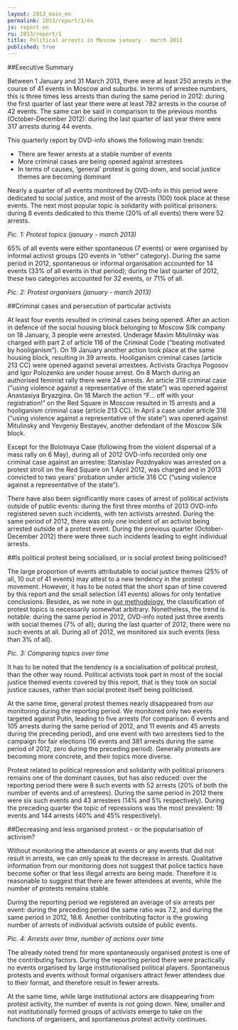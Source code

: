 ```yaml
---
layout: 2013_main_en
permalink: 2013/report/1/en
js: report_en
ru: 2013/report/1
title: Political arrests in Moscow january - march 2013
published: true
---
```


<a id="exuctive-summary" class="hashlink"></a>
##Executive Summary

Between 1 January and 31 March 2013, there were at least 250 arrests in the course of 41 events in Moscow and suburbs. In terms of arrestee numbers, this is three times less arrests than during the same period in 2012: during the first quarter of last year there were at least 782 arrests in the course of 42 events. The same can be said in comparison to the previous months (October-December 2012): during the last quarter of last year there were 317 arrests during 44 events.

This quarterly report by OVD-info shows the following main trends:

- There are fewer arrests at a stable number of events
- More criminal cases are being opened against arrestees
- In terms of causes, ‘general’ protest  is going down, and social justice themes are becoming dominant 

Nearly a quarter of all events monitored by OVD-info in this period were dedicated to social justice, and most of the arrests (100) took place at these events. The next most popular topic is solidarity with political prisoners: during 8 events dedicated to this theme (20% of all events) there were 52 arrests.

<script type="text/javascript" src="//ajax.googleapis.com/ajax/static/modules/gviz/1.0/chart.js"> {"dataSourceUrl":"//docs.google.com/spreadsheet/tq?key=0AqL_R49TiUuAdHlwaDVJb2kxQTBsSzBhUXdfN2lobGc&transpose=0&headers=0&merge=COLS&range=A2%3AA14%2CC2%3AC14&gid=3&pub=1","options":{"titleTextStyle":{"bold":true,"color":"#000","fontSize":16},"animation":{"duration":0},"colors":["#3366CC","#DC3912","#FF9900","#109618","#990099","#0099C6","#DD4477","#66AA00","#B82E2E","#316395","#994499","#22AA99","#AAAA11","#6633CC","#E67300","#8B0707","#651067","#329262","#5574A6","#3B3EAC","#B77322","#16D620","#B91383","#F4359E","#9C5935","#A9C413","#2A778D","#668D1C","#BEA413","#0C5922","#743411"],"theme":"maximized","width":626,"is3D":true,"pieSliceText":"value","hAxis":{"useFormatFromData":true,"minValue":null,"viewWindow":{"min":null,"max":null},"maxValue":null},"vAxes":[{"useFormatFromData":true,"minValue":null,"viewWindow":{"min":null,"max":null},"maxValue":null},{"useFormatFromData":true,"minValue":null,"viewWindow":{"min":null,"max":null},"maxValue":null}],"pieHole":0,"title":"","booleanRole":"certainty","height":422,"legend":"labeled","annotations":{"domain":{}},"tooltip":{}},"state":{},"view":{},"isDefaultVisualization":true,"chartType":"PieChart","chartName":"Chart 1"} </script>
<a id="pic-1" class="hashlink"></a>
  
*Pic. 1: Protest topics (january - march 2013)* 

65% of all events were either spontaneous (7 events) or were organised by informal activist groups (20 events in “other” category). During the same period in 2012, spontaneous or informal organisation accounted for 14 events (33% of all events in that period); during the last quarter of 2012, these two categories accounted for 32 events, or 71% of all.

<script type="text/javascript" src="//ajax.googleapis.com/ajax/static/modules/gviz/1.0/chart.js"> {"dataSourceUrl":"//docs.google.com/spreadsheet/tq?key=0AqL_R49TiUuAdHlwaDVJb2kxQTBsSzBhUXdfN2lobGc&transpose=0&headers=0&merge=COLS&range=A2%3AA21%2CC2%3AC21&gid=10&pub=1","options":{"titleTextStyle":{"bold":true,"color":"#000","fontSize":16},"animation":{"duration":0},"colors":["#3366CC","#DC3912","#FF9900","#109618","#990099","#0099C6","#DD4477","#66AA00","#B82E2E","#316395","#994499","#22AA99","#AAAA11","#6633CC","#E67300","#8B0707","#651067","#329262","#5574A6","#3B3EAC","#B77322","#16D620","#B91383","#F4359E","#9C5935","#A9C413","#2A778D","#668D1C","#BEA413","#0C5922","#743411"],"theme":"maximized","width":626,"is3D":true,"pieSliceText":"value","hAxis":{"useFormatFromData":true,"minValue":null,"viewWindow":{"min":null,"max":null},"maxValue":null},"vAxes":[{"useFormatFromData":true,"minValue":null,"viewWindow":{"min":null,"max":null},"maxValue":null},{"useFormatFromData":true,"minValue":null,"viewWindow":{"min":null,"max":null},"maxValue":null}],"pieHole":0.5,"title":"","booleanRole":"certainty","height":422,"legend":"labeled","annotations":{"domain":{}}},"state":{},"view":{},"isDefaultVisualization":true,"chartType":"PieChart","chartName":"Chart 3"} </script>
<a id="pic-2" class="hashlink"></a>
  
*Pic. 2: Protest organisers (january - march 2013)*  

<a id="criminal-cases" class="hashlink"></a>
##Criminal cases and persecution of particular activists

At least four events resulted in criminal cases being opened. After an action in defence of the social housing block belonging to Moscow Silk company on 18 January, 3 people were arrested. Underage Maxim Mitulinsky was charged with part 2 of article 116 of the Criminal Code (“beating motivated by hooliganism”). On 19 January another action took place at the same housing block, resulting in 39 arrests. Hooliganism criminal cases (article 213 CC) were opened against several arrestees. Activists Grachya Pogosov and Igor Polozenko are under house arrest. On 8 March during an authorised feminist rally there were 24 arrests. An article 318 criminal case (“using violence against a representative of the state”) was opened against Anastasiya Bryazgina. On 18 March the action “F... off with your registration!” on the Red Square in Moscow resulted in 15 arrests and a hooliganism criminal case (article 213 CC). In April a case under article 318 (“using violence against a representative of the state”) was opened against Mitulinsky and Yevgeniy Bestayev, another defendant of the Moscow Silk block.

Except for the Bolotnaya Case (following from the violent dispersal of a mass rally on 6 May), during all of 2012 OVD-info recorded only one criminal case against an arrestee: Stanislav Pozdnyakov was arrested on a protest stroll on the Red Square on 1 April 2012, was charged and in 2013 convicted to two years’ probation under article 318 CC (“using violence against a representative of the state”).

There have also been significantly more cases of arrest of political activists outside of public events: during the first three months of 2013 OVD-info registered seven such incidents, with ten activists arrested. During the same period of 2012, there was only one incident of an activist being arrested outside of a protest event. During the previous quarter (October-December 2012) there were three such incidents leading to eight individual arrests.

<a id="socialization" class="hashlink"></a>
##Is political protest being socialised, or is social protest being politicised?

The large proportion of events attributable to social justice themes (25% of all, 10 out of 41 events) may attest to a new tendency in the protest movement. However, it has to be noted that the short span of time covered by this report and the small selection (41 events) allows for only tentative conclusions. Besides, as we note in [our methodology](http://reports.ovdinfo.org/2012/report/en/#our-data-and-methodology), the classification of protest topics is necessarily somewhat arbitrary. Nonetheless, the trend is notable: during the same period in 2012, OVD-info noted just three events with social themes (7% of all); during the last quarter of 2012, there were no such events at all. During all of 2012, we monitored six such events (less than 3% of all).

<script type="text/javascript" src="//ajax.googleapis.com/ajax/static/modules/gviz/1.0/chart.js"> {"dataSourceUrl":"//docs.google.com/spreadsheet/tq?key=0AqL_R49TiUuAdHlwaDVJb2kxQTBsSzBhUXdfN2lobGc&transpose=0&headers=1&range=A1%3AD12&gid=20&pub=1","options":{"vAxes":[{"useFormatFromData":true,"title":null,"minValue":null,"logScale":false,"viewWindow":{"min":null,"max":null},"maxValue":null},{"useFormatFromData":true,"minValue":null,"logScale":false,"viewWindow":{"min":null,"max":null},"maxValue":null}],"titleTextStyle":{"bold":true,"color":"#000","fontSize":16},"booleanRole":"certainty","title":"","animation":{"duration":500},"domainAxis":{"direction":1},"legend":"in","theme":"maximized","hAxis":{"title":"","useFormatFromData":true,"minValue":null,"viewWindowMode":null,"viewWindow":null,"maxValue":null},"isStacked":false,"width":626,"height":420},"state":{},"view":{},"isDefaultVisualization":true,"chartType":"ColumnChart","chartName":"Chart 5"} </script>
<a id="pic-3" class="hashlink"></a>
  
*Pic. 3: Comparing topics over time*  

It has to be noted that the tendency is a socialisation of political protest, than the other way round. Political activists took part in most of the social justice themed events covered by this report, that is they took on social justice causes, rather than social protest itself being politicised.

At the same time, general protest themes nearly disappeared from our monitoring during the reporting period. We monitored only two events targeted against Putin, leading to five arrests (for comparison: 6 events and 105 arrests during the same period of 2012, and 11 events and 45 arrests during the preceding period), and one event with two arrestees tied to the campaign for fair elections (16 events and 381 arrests during the same period of 2012, zero during the preceding period). Generally protests are becoming more concrete, and their topics more diverse.

Protest related to political repression and solidarity with political prisoners remains one of the dominant causes, but has also reduced: over the reporting period there were 8 such events with 52 arrests (20% of both the number of events and of arrestees). During the same period in 2012 there were six such events and 43 arrestees (14% and 5% respectively). During the preceding quarter the topic of repressions was the most prevalent: 18 events and 144 arrests (40% and 45% respectively).

<a id="pop-activism" class="hashlink"></a>
##Decreasing and less organised protest - or the popularisation of activism?
 
Without monitoring the attendance at events or any events that did not result in arrests, we can only speak to the decrease in arrests. Qualitative information from our monitoring does not suggest that police tactics have become softer or that less illegal arrests are being made. Therefore it is reasonable to suggest that there are fewer attendees at events, while the number of protests remains stable.

During the reporting period we registered an average of six arrests per event: during the preceding period the same ratio was 7.2, and during the same period in 2012, 18.6. Another contributing factor is the growing number of arrests of individual activists outside of public events.

<script type="text/javascript" src="//ajax.googleapis.com/ajax/static/modules/gviz/1.0/chart.js"> {"dataSourceUrl":"//docs.google.com/spreadsheet/tq?key=0AqL_R49TiUuAdHlwaDVJb2kxQTBsSzBhUXdfN2lobGc&transpose=0&headers=1&range=A1%3AD3&gid=25&pub=1","options":{"vAxes":[{"useFormatFromData":true,"title":null,"minValue":null,"logScale":false,"viewWindow":{"min":null,"max":null},"maxValue":null},{"useFormatFromData":true,"minValue":null,"logScale":false,"viewWindow":{"min":null,"max":null},"maxValue":null}],"titleTextStyle":{"bold":true,"color":"#000","fontSize":16},"booleanRole":"certainty","title":"","animation":{"duration":500},"domainAxis":{"direction":1},"legend":"in","theme":"maximized","hAxis":{"useFormatFromData":true,"minValue":null,"viewWindowMode":null,"viewWindow":null,"maxValue":null},"isStacked":false,"width":626,"height":420},"state":{},"view":{},"isDefaultVisualization":true,"chartType":"ColumnChart","chartName":"Chart 2"} </script>
<a id="pic-4" class="hashlink"></a>
  
*Pic. 4: Arrests over time, number of actions over time*  

The already noted trend for more spontaneously organised protest is one of the contributing factors. During the reporting period there were practically no events organised by large institutionalised political players. Spontaneous protests and events without formal organisers attract fewer attendees due to their format, and therefore result in fewer arrests.

At the same time, while large institutional actors are disappearing from protest activity, the number of events is not going down. New, smaller and not institutionally formed groups of activists emerge to take on the functions of organisers, and spontaneous protest activity continues. 